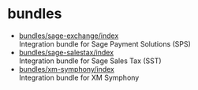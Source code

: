 # bundles

* [bundles/sage-exchange/index](sage-exchange/index.md)  
  Integration bundle for Sage Payment Solutions (SPS)
* [bundles/sage-salestax/index](sage-salestax/index.md)  
  Integration bundle for Sage Sales Tax (SST)
* [bundles/xm-symphony/index](xm-symphony/index.md)  
  Integration bundle for XM Symphony
